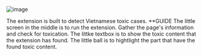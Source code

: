 ![image](https://github.com/HMPhuoc/Toxic_Detection_extension/assets/94670932/b8e59890-60d0-47dc-9187-13eea9d5ae0f)

The extension is built to detect Vietnamese toxic cases.
**GUIDE
The little screen in the middle is to run the extension. Gather the page's information and check for toxication.
The littke textbox is to show the toxic content that the extension has found.
The little ball is to hightlight the part that have the found toxic content.
